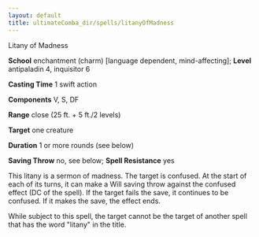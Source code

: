 ```yaml
---
layout: default
title: ultimateComba_dir/spells/litanyOfMadness
---
```

Litany of Madness

**School** enchantment (charm) [language dependent, mind-affecting]; **Level** antipaladin 4, inquisitor 6

**Casting Time** 1 swift action

**Components** V, S, DF

**Range** close (25 ft. + 5 ft./2 levels)

**Target** one creature

**Duration** 1 or more rounds (see below)

**Saving Throw** no, see below; **Spell Resistance** yes

This litany is a sermon of madness. The target is confused. At the start of each of its turns, it can make a Will saving throw against the confused effect (DC of the spell). If the target fails the save, it continues to be confused. If it makes the save, the effect ends.

While subject to this spell, the target cannot be the target of another spell that has the word "litany" in the title.

